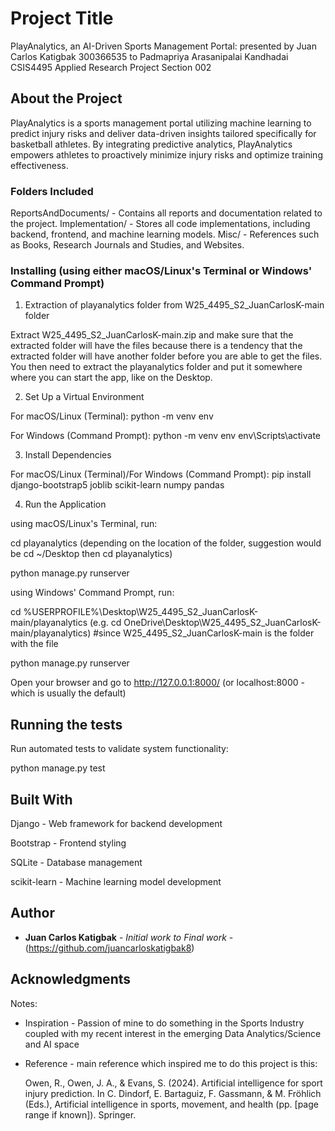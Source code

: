 # Project Title

PlayAnalytics, an AI-Driven Sports Management Portal:
presented by Juan Carlos Katigbak 300366535 to Padmapriya Arasanipalai Kandhadai CSIS4495 Applied Research Project Section 002

## About the Project

PlayAnalytics is a sports management portal utilizing machine learning to predict injury risks and deliver data-driven insights tailored specifically for basketball athletes. By integrating predictive analytics, PlayAnalytics empowers athletes to proactively minimize injury risks and optimize training effectiveness.

### Folders Included

ReportsAndDocuments/ - Contains all reports and documentation related to the project.
Implementation/ - Stores all code implementations, including backend, frontend, and machine learning models.
Misc/ - References such as Books, Research Journals and Studies, and Websites.


### Installing (using either macOS/Linux's Terminal or Windows' Command Prompt)

1. Extraction of playanalytics folder from W25_4495_S2_JuanCarlosK-main folder

Extract W25_4495_S2_JuanCarlosK-main.zip and make sure that the extracted folder will have the files because there is a tendency that the extracted folder will have another folder before you are able to get the files. You then need to extract the playanalytics folder and put it somewhere where you can start the app, like on the Desktop.


2. Set Up a Virtual Environment

For macOS/Linux (Terminal):
python -m venv env

For Windows (Command Prompt):
python -m venv env
env\Scripts\activate

3. Install Dependencies

For macOS/Linux (Terminal)/For Windows (Command Prompt):
pip install django-bootstrap5 joblib scikit-learn numpy pandas

4. Run the Application

using macOS/Linux's Terminal, run:

cd playanalytics (depending on the location of the folder, suggestion would be cd ~/Desktop then cd playanalytics)

python manage.py runserver

using Windows' Command Prompt, run:

cd %USERPROFILE%\Desktop\W25_4495_S2_JuanCarlosK-main/playanalytics
(e.g. cd OneDrive\Desktop\W25_4495_S2_JuanCarlosK-main/playanalytics) #since W25_4495_S2_JuanCarlosK-main is the folder with the file

python manage.py runserver

Open your browser and go to http://127.0.0.1:8000/ (or localhost:8000 - which is usually the default)

## Running the tests

Run automated tests to validate system functionality:

python manage.py test

## Built With

Django - Web framework for backend development

Bootstrap - Frontend styling

SQLite - Database management

scikit-learn - Machine learning model development

## Author

* **Juan Carlos Katigbak** - *Initial work to Final work* - (https://github.com/juancarloskatigbak8)

## Acknowledgments
Notes:
* Inspiration - Passion of mine to do something in the Sports Industry coupled with my recent interest in the emerging Data Analytics/Science and AI space
* Reference - main reference which inspired me to do this project is this:
  
  Owen, R., Owen, J. A., & Evans, S. (2024). Artificial intelligence for sport injury prediction.
  In C. Dindorf, E. Bartaguiz, F. Gassmann, & M. Fröhlich (Eds.),
  Artificial intelligence in sports, movement, and health (pp. [page range if known]). Springer.
